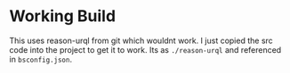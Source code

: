 # Working Build

This uses reason-urql from git which wouldnt work. I just copied the src code into the project to get it to work. Its as `./reason-urql` and referenced in `bsconfig.json`.
